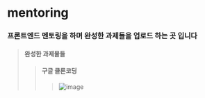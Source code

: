 # mentoring

### 프론트엔드 멘토링을 하며 완성한 과제들을 업로드 하는 곳 입니다

> #### 완성한 과제물들
>    > #### 구글 클론코딩
>    >   > ![image](https://github.com/map12345678/mentoring/assets/158432938/c43c4462-603b-4843-833a-4cdac6002ab2)
>    > #### 
